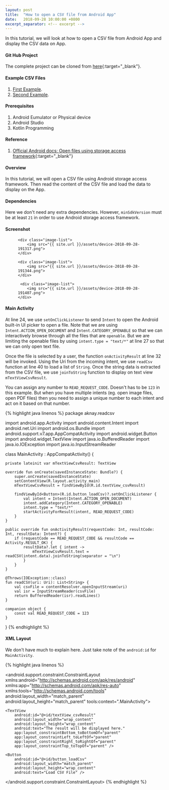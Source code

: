 ```yaml
---
layout: post
title:  "How to open a CSV file from Android App"
date:   2018-09-28 10:00:00 +0800
excerpt_separator: <!-- excerpt -->
---
```

In this tutorial, we will look at how to open a CSV file from Android App and display the CSV data on App.  
<!-- excerpt -->

#### **Git Hub Project**
The complete project can be cloned from [here](https://github.com/aknay/Android-Tutorials/tree/master/ReadCsv){:target="_blank"}.


#### **Example CSV Files**

1. [First Example]({{site.url}}/assets/examples_csv/example.csv).
2. [Second Example]({{site.url}}/assets/examples_csv/example2.csv).

#### **Prerequisites**
1. Android Eumulator or Physical device
2. Android Studio
3. Kotlin Programming

#### **Reference**

1. [Official Android docs: Open files using storage access framework](https://developer.android.com/guide/topics/providers/document-provider){:target="_blank"}


#### **Overview**
In this tutorial, we will open a CSV file using Android storage access framework. Then read the content of the CSV file and load the data to display on the App. 

#### **Dependencies**
Here we don't need any extra dependencies. However, `minSdkVersion` must be at least `21` in order to use Android storage access framework. 

#### **Screenshot**

<figure>
  <div  class="image-container">
  
    <div class="image-list">
        <img src="{{ site.url }}/assets/device-2018-09-28-191317.png">
    </div>

    <div class="image-list">
        <img src="{{ site.url }}/assets/device-2018-09-28-191344.png">
    </div>

     <div class="image-list">
        <img src="{{ site.url }}/assets/device-2018-09-28-191407.png">
    </div>

  </div>

</figure>



#### **Main Activity**

At line 24, we use `setOnClickListener` to send `Intent` to open the Android built-in UI picker to open a file. Note that we are using `Intent.ACTION_OPEN_DOCUMENT` and `Intent.CATEGORY_OPENABLE` so that we can interactively browse through all the files that are `openable`. But we are limiting the openable files by using `intent.type = "text/*"` at line 27 so that we can only open text file.

Once the file is selected by a user, the function `onActivityResult` at line 32 will be invoked. Using the Uri from the incoming intent, we use `readCsv` function at line 40 to load a list of `String`. Once the string data is extracted from the CSV file, we use `joinToString` function to display on text view `mTextViewCsvResult`.

You can assign any number to `READ_REQUEST_CODE`. Doesn't has to be `123` in this example. But when you have multiple intents (eg. open image files, open PDF files) then you need to assign a unique number to each intent and act on it based on that number. 

{% highlight java linenos %}
package aknay.readcsv

import android.app.Activity
import android.content.Intent
import android.net.Uri
import android.os.Bundle
import android.support.v7.app.AppCompatActivity
import android.widget.Button
import android.widget.TextView
import java.io.BufferedReader
import java.io.IOException
import java.io.InputStreamReader


class MainActivity : AppCompatActivity() {

    private lateinit var mTextViewCsvResult: TextView

    override fun onCreate(savedInstanceState: Bundle?) {
        super.onCreate(savedInstanceState)
        setContentView(R.layout.activity_main)
        mTextViewCsvResult = findViewById(R.id.textView_csvResult)

        findViewById<Button>(R.id.button_loadCsv)?.setOnClickListener {
            val intent = Intent(Intent.ACTION_OPEN_DOCUMENT)
            intent.addCategory(Intent.CATEGORY_OPENABLE)
            intent.type = "text/*"
            startActivityForResult(intent, READ_REQUEST_CODE)
        }
    }

    public override fun onActivityResult(requestCode: Int, resultCode: Int, resultData: Intent?) {
        if (requestCode == READ_REQUEST_CODE && resultCode == Activity.RESULT_OK) {
            resultData?.let { intent ->
                mTextViewCsvResult.text = readCSV(intent.data).joinToString(separator = "\n")
            }
        }
    }

    @Throws(IOException::class)
    fun readCSV(uri: Uri): List<String> {
        val csvFile = contentResolver.openInputStream(uri)
        val isr = InputStreamReader(csvFile)
        return BufferedReader(isr).readLines()
    }

    companion object {
        const val READ_REQUEST_CODE = 123
    }

}
{% endhighlight %}

#### **XML Layout**

We don't have much to explain here. Just take note of the `android:id` for `MainActivity`.

{% highlight java linenos %}
<?xml version="1.0" encoding="utf-8"?>
<android.support.constraint.ConstraintLayout xmlns:android="http://schemas.android.com/apk/res/android"
    xmlns:app="http://schemas.android.com/apk/res-auto"
    xmlns:tools="http://schemas.android.com/tools"
    android:layout_width="match_parent"
    android:layout_height="match_parent"
    tools:context=".MainActivity">

    <TextView
        android:id="@+id/textView_csvResult"
        android:layout_width="wrap_content"
        android:layout_height="wrap_content"
        android:text="The result will be displayed here."
        app:layout_constraintBottom_toBottomOf="parent"
        app:layout_constraintLeft_toLeftOf="parent"
        app:layout_constraintRight_toRightOf="parent"
        app:layout_constraintTop_toTopOf="parent" />

    <Button
        android:id="@+id/button_loadCsv"
        android:layout_width="match_parent"
        android:layout_height="wrap_content"
        android:text="Load CSV File" />


</android.support.constraint.ConstraintLayout>
{% endhighlight %}